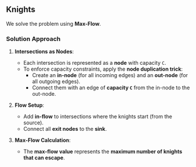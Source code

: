 ## Knights

We solve the problem using **Max-Flow**.

### Solution Approach

1. **Intersections as Nodes**:
   - Each intersection is represented as a **node** with capacity `C`.
   - To enforce capacity constraints, apply the **node duplication trick**:
     - Create an **in-node** (for all incoming edges) and an **out-node** (for all outgoing edges).
     - Connect them with an edge of **capacity `C`** from the in-node to the out-node.

2. **Flow Setup**:
   - Add **in-flow** to intersections where the knights start (from the source).
   - Connect all **exit nodes** to the **sink**.

3. **Max-Flow Calculation**:
   - The **max-flow value** represents the **maximum number of knights that can escape**.
